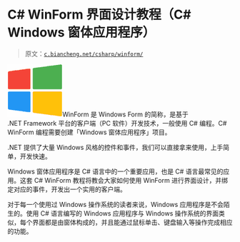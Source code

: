 # C# WinForm 界面设计教程（C# Windows 窗体应用程序）

> 原文：[`c.biancheng.net/csharp/winform/`](http://c.biancheng.net/csharp/winform/)

![C# WinForm 教程图标](img/e7f029727187397ba2ac9409d1827e84.png)WinForm 是 Windows Form 的简称，是基于 .NET Framework 平台的客户端（PC 软件）开发技术，一般使用 C# 编程。C# WinForm 编程需要创建「Windows 窗体应用程序」项目。

.NET 提供了大量 Windows 风格的控件和事件，我们可以直接拿来使用，上手简单，开发快速。

Windows 窗体应用程序是 C# 语言中的一个重要应用，也是 C# 语言最常见的应用。这套 C# WinForm 教程将教会大家如何使用 WinForm 进行界面设计，并绑定对应的事件，开发出一个实用的客户端。

对于每一个使用过 Windows 操作系统的读者来说，Windows 应用程序是不会陌生的。使用 C# 语言编写的 Windows 应用程序与 Windows 操作系统的界面类似，每个界面都是由窗体构成的，并且能通过鼠标单击、键盘输入等操作完成相应的功能。